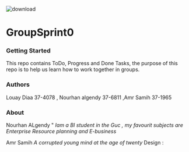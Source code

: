 ![download](https://user-images.githubusercontent.com/36380160/36218905-e19a2b14-11c6-11e8-898a-1db5d21e1944.png)













# GroupSprint0

### Getting Started 
This repo contains ToDo, Progress and Done Tasks, the purpose of this repo is to help us learn how to work together in groups.

### Authors 
Louay Diaa 37-4078 , Nourhan algendy 37-6811 ,Amr Samih 37-1965

### About 
Nourhan ALgendy "  _Iam a BI student in the Guc , my favourit subjects are Enterprise Resource planning and E-business_

Amr Samih _A corrupted young mind at the age of twenty_
Design : 

